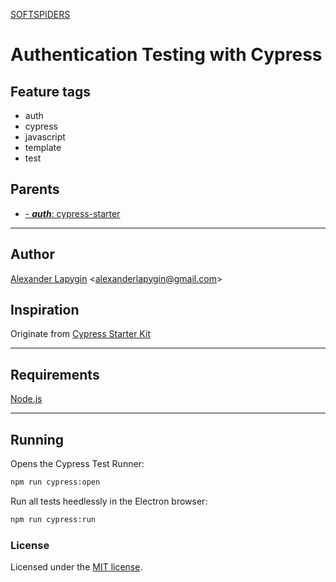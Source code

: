 [SOFTSPIDERS](https://github.com/softspiders/softspiders)

# Authentication Testing with Cypress

## Feature tags

- auth
- cypress
- javascript
- template
- test

## Parents

- [- ***auth***: cypress-starter](https://github.com/softspiders/cypress-starter)

---

## Author

[Alexander Lapygin](https://github.com/AlexanderLapygin) <<alexanderlapygin@gmail.com>>

## Inspiration

Originate from [Cypress Starter Kit](https://github.com/rightsaidjames/cypress-starter-kit)

---

## Requirements

[Node.js](https://nodejs.org/en/download/package-manager/)

---

## Running

Opens the Cypress Test Runner:

```sh
npm run cypress:open
```

Run all tests heedlessly in the Electron browser:

```sh
npm run cypress:run
```

### License

Licensed under the [MIT license](./LICENSE).
